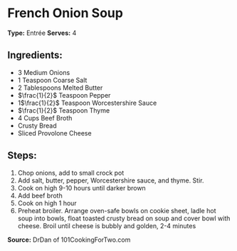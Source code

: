 # French Onion Soup 

**Type:** Entrée
**Serves:** 4

## Ingredients:
- 3 Medium Onions
- 1 Teaspoon Coarse Salt
- 2 Tablespoons Melted Butter
- $\frac{1}{2}$ Teaspoon Pepper
- 1$\frac{1}{2}$ Teaspoon Worcestershire Sauce
- $\frac{1}{2}$ Teaspoon Thyme
- 4 Cups Beef Broth
- Crusty Bread
- Sliced Provolone Cheese

## Steps:
1. Chop onions, add to small crock pot
2. Add salt, butter, pepper, Worcestershire sauce, and thyme. Stir.
3. Cook on high 9-10 hours until darker brown
4. Add beef broth
5. Cook on high 1 hour
6. Preheat broiler. Arrange oven-safe bowls on cookie sheet, ladle hot soup into bowls, float toasted crusty bread on soup and cover bowl with cheese. Broil until cheese is bubbly and golden, 2-4 minutes

**Source:** DrDan of 101CookingForTwo.com
